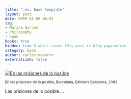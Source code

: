 ```yaml
---
title: ":es: Book template"
layout: post
date: 9999-01-09 06:01
tag:
- Marina Garcés
- Philosophy
- book
books: true
hidden: true # don't count this post in blog pagination
category: book
author: carlos-navarro
externalLink: false
---
```


[![En las prisiones de lo posible](https://www.ed-bellaterra.com/uploads/imgproducts/thumbnails/84-7290-201-3.gif)](https://www.ed-bellaterra.com/php/llibresInfo.php?idLlibre=91)

<sub>En las prisiones de lo posible, Barcelona, Edicions Bellaterra, 2002</sub>

Las prisiones de lo posible ...